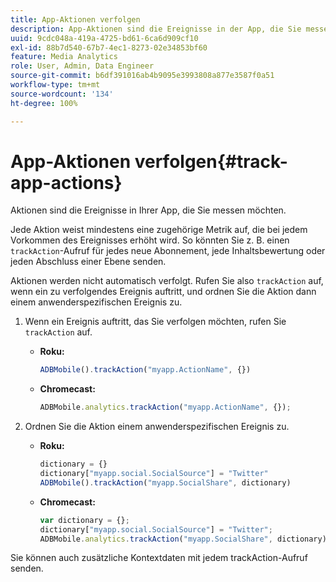 ```yaml
---
title: App-Aktionen verfolgen
description: App-Aktionen sind die Ereignisse in der App, die Sie messen möchten.
uuid: 9cdc048a-419a-4725-bd61-6ca6d909cf10
exl-id: 88b7d540-67b7-4ec1-8273-02e34853bf60
feature: Media Analytics
role: User, Admin, Data Engineer
source-git-commit: b6df391016ab4b9095e3993808a877e3587f0a51
workflow-type: tm+mt
source-wordcount: '134'
ht-degree: 100%

---
```


# App-Aktionen verfolgen{#track-app-actions}

Aktionen sind die Ereignisse in Ihrer App, die Sie messen möchten.

Jede Aktion weist mindestens eine zugehörige Metrik auf, die bei jedem Vorkommen des Ereignisses erhöht wird. So könnten Sie z. B. einen `trackAction`-Aufruf für jedes neue Abonnement, jede Inhaltsbewertung oder jeden Abschluss einer Ebene senden.

Aktionen werden nicht automatisch verfolgt. Rufen Sie also `trackAction` auf, wenn ein zu verfolgendes Ereignis auftritt, und ordnen Sie die Aktion dann einem anwenderspezifischen Ereignis zu.

1. Wenn ein Ereignis auftritt, das Sie verfolgen möchten, rufen Sie `trackAction` auf.

   * **Roku:**

      ```js
      ADBMobile().trackAction("myapp.ActionName", {})
      ```

   * **Chromecast:**

      ```js
      ADBMobile.analytics.trackAction("myapp.ActionName", {});
      ```

1. Ordnen Sie die Aktion einem anwenderspezifischen Ereignis zu.

   * **Roku:**

      ```js
      dictionary = {} 
      dictionary["myapp.social.SocialSource"] = "Twitter"  
      ADBMobile().trackAction("myapp.SocialShare", dictionary)
      ```

   * **Chromecast:**

      ```js
      var dictionary = {}; 
      dictionary["myapp.social.SocialSource"] = "Twitter"; 
      ADBMobile.analytics.trackAction("myapp.SocialShare", dictionary);
      ```

Sie können auch zusätzliche Kontextdaten mit jedem trackAction-Aufruf senden.
